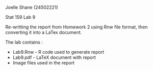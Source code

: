 Joelle Shane (24502221)

Stat 159 Lab 9

Re-writting the report from Homework 2 using Rnw file format, then converting it into a LaTex document.

The lab contains :
* Lab9.Rnw - R code used to generate report
* Lab9.pdf - LaTeX document with report
* Image files used in the report 
